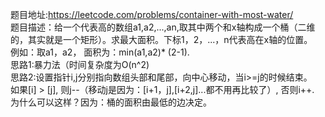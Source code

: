 题目地址:https://leetcode.com/problems/container-with-most-water/  
题目描述：给一个代表高的数组a1,a2,...,an,取其中两个和x轴构成一个桶（二维的，其实就是一个矩形）。求最大面积。下标1，2，...，n代表高在x轴的位置。  
例如：取a1，a2， 面积为：min(a1,a2)* (2-1).  
思路1:暴力法（时间复杂度为O(n^2)  
思路2:设置指针i,j分别指向数组头部和尾部，向中心移动，当i>=j的时候结束。  
如果[i] > [j], 则j--（移动j是因为：[i+1，j],[i+2,j]...都不用再比较了）, 否则i++.  
为什么可以这样？因为：桶的面积由最低的边决定。  


